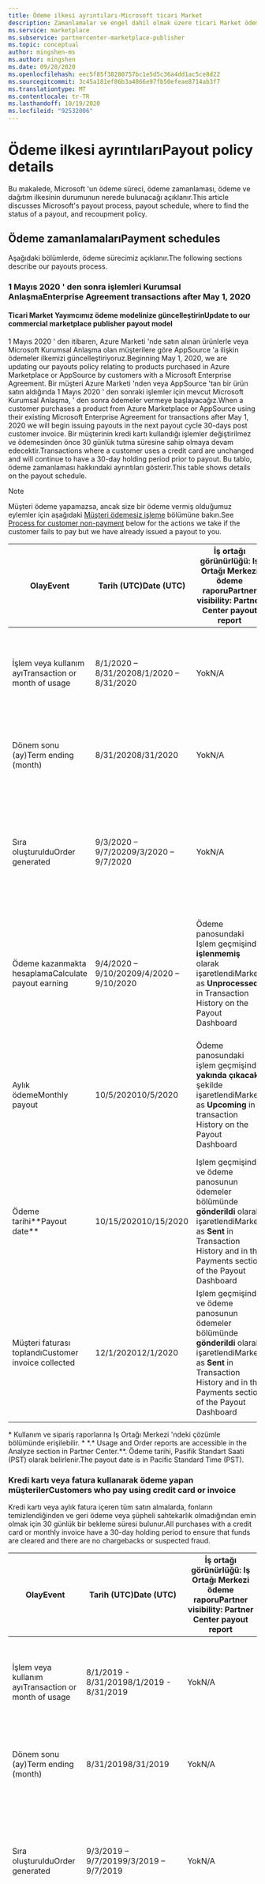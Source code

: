 ```yaml
---
title: Ödeme ilkesi ayrıntıları-Microsoft ticari Market
description: Zamanlamalar ve engel dahil olmak üzere ticari Market ödeme ilkelerine ilişkin ayrıntılar hakkında bilgi edinin.
ms.service: marketplace
ms.subservice: partnercenter-marketplace-publisher
ms.topic: conceptual
author: mingshen-ms
ms.author: mingshen
ms.date: 09/28/2020
ms.openlocfilehash: eec5f85f38280757bc1e5d5c36a4dd1ac5ce8d22
ms.sourcegitcommit: 3c45a181ef86b3a4866e97fb50efeae8714ab3f7
ms.translationtype: MT
ms.contentlocale: tr-TR
ms.lasthandoff: 10/19/2020
ms.locfileid: "92532006"
---
```

# <a name="payout-policy-details"></a><span data-ttu-id="0479e-103">Ödeme ilkesi ayrıntıları</span><span class="sxs-lookup"><span data-stu-id="0479e-103">Payout policy details</span></span>

<span data-ttu-id="0479e-104">Bu makalede, Microsoft 'un ödeme süreci, ödeme zamanlaması, ödeme ve dağıtım ilkesinin durumunun nerede bulunacağı açıklanır.</span><span class="sxs-lookup"><span data-stu-id="0479e-104">This article discusses Microsoft's payout process, payout schedule, where to find the status of a payout, and recoupment policy.</span></span>

## <a name="payment-schedules"></a><span data-ttu-id="0479e-105">Ödeme zamanlamaları</span><span class="sxs-lookup"><span data-stu-id="0479e-105">Payment schedules</span></span>

<span data-ttu-id="0479e-106">Aşağıdaki bölümlerde, ödeme sürecimiz açıklanır.</span><span class="sxs-lookup"><span data-stu-id="0479e-106">The following sections describe our payouts process.</span></span>

### <a name="enterprise-agreement-transactions-after-may-1-2020"></a><span data-ttu-id="0479e-107">1 Mayıs 2020 ' den sonra işlemleri Kurumsal Anlaşma</span><span class="sxs-lookup"><span data-stu-id="0479e-107">Enterprise Agreement transactions after May 1, 2020</span></span>

#### <a name="update-to-our-commercial-marketplace-publisher-payout-model"></a><span data-ttu-id="0479e-108">Ticari Market Yayımcımız ödeme modelinize güncelleştirin</span><span class="sxs-lookup"><span data-stu-id="0479e-108">Update to our commercial marketplace publisher payout model</span></span>

<span data-ttu-id="0479e-109">1 Mayıs 2020 ' den itibaren, Azure Marketi 'nde satın alınan ürünlerle veya Microsoft Kurumsal Anlaşma olan müşterilere göre AppSource 'a ilişkin ödemeler ilkemizi güncelleştiriyoruz.</span><span class="sxs-lookup"><span data-stu-id="0479e-109">Beginning May 1, 2020, we are updating our payouts policy relating to products purchased in Azure Marketplace or AppSource by customers with a Microsoft Enterprise Agreement.</span></span> <span data-ttu-id="0479e-110">Bir müşteri Azure Marketi 'nden veya AppSource 'tan bir ürün satın aldığında 1 Mayıs 2020 ' den sonraki işlemler için mevcut Microsoft Kurumsal Anlaşma, ' den sonra ödemeler vermeye başlayacağız.</span><span class="sxs-lookup"><span data-stu-id="0479e-110">When a customer purchases a product from Azure Marketplace or AppSource using their existing Microsoft Enterprise Agreement for transactions after May 1, 2020 we will begin issuing payouts in the next payout cycle 30-days post customer invoice.</span></span> <span data-ttu-id="0479e-111">Bir müşterinin kredi kartı kullandığı işlemler değiştirilmez ve ödemesinden önce 30 günlük tutma süresine sahip olmaya devam edecektir.</span><span class="sxs-lookup"><span data-stu-id="0479e-111">Transactions where a customer uses a credit card are unchanged and will continue to have a 30-day holding period prior to payout.</span></span> <span data-ttu-id="0479e-112">Bu tablo, ödeme zamanlaması hakkındaki ayrıntıları gösterir.</span><span class="sxs-lookup"><span data-stu-id="0479e-112">This table shows details on the payout schedule.</span></span>

> [!NOTE]
> <span data-ttu-id="0479e-113">Müşteri ödeme yapamazsa, ancak size bir ödeme vermiş olduğumuz eylemler için aşağıdaki [Müşteri ödemesiz işleme](#process-for-customer-non-payment) bölümüne bakın.</span><span class="sxs-lookup"><span data-stu-id="0479e-113">See [Process for customer non-payment](#process-for-customer-non-payment) below for the actions we take if the customer fails to pay but we have already issued a payout to you.</span></span>

| <span data-ttu-id="0479e-114">Olay</span><span class="sxs-lookup"><span data-stu-id="0479e-114">Event</span></span>  | <span data-ttu-id="0479e-115">Tarih (UTC)</span><span class="sxs-lookup"><span data-stu-id="0479e-115">Date (UTC)</span></span> | <span data-ttu-id="0479e-116">İş ortağı görünürlüğü: Iş Ortağı Merkezi ödeme raporu</span><span class="sxs-lookup"><span data-stu-id="0479e-116">Partner visibility: Partner Center payout report</span></span>  |  <span data-ttu-id="0479e-117">İş ortağı görünürlüğü: Iş ortağı merkezi analizi\*</span><span class="sxs-lookup"><span data-stu-id="0479e-117">Partner visibility: Partner Center analytics\*</span></span> |
| --- | --- | --- | --- |
| <span data-ttu-id="0479e-118">İşlem veya kullanım ayı</span><span class="sxs-lookup"><span data-stu-id="0479e-118">Transaction or month of usage</span></span> | <span data-ttu-id="0479e-119">8/1/2020 – 8/31/2020</span><span class="sxs-lookup"><span data-stu-id="0479e-119">8/1/2020 – 8/31/2020</span></span> | <span data-ttu-id="0479e-120">Yok</span><span class="sxs-lookup"><span data-stu-id="0479e-120">N/A</span></span> | <span data-ttu-id="0479e-121">**Kullanım raporu** : yeni tüketim gösteriliyor (her dört saatte bir yenilenir)</span><span class="sxs-lookup"><span data-stu-id="0479e-121">**Usage report** : new consumption shown (refreshed every four hours)</span></span><br><span data-ttu-id="0479e-122">**Sipariş raporu** : yok</span><span class="sxs-lookup"><span data-stu-id="0479e-122">**Order report** : N/A</span></span> |
| <span data-ttu-id="0479e-123">Dönem sonu (ay)</span><span class="sxs-lookup"><span data-stu-id="0479e-123">Term ending (month)</span></span> | <span data-ttu-id="0479e-124">8/31/2020</span><span class="sxs-lookup"><span data-stu-id="0479e-124">8/31/2020</span></span> | <span data-ttu-id="0479e-125">Yok</span><span class="sxs-lookup"><span data-stu-id="0479e-125">N/A</span></span> | <span data-ttu-id="0479e-126">**Kullanım raporu** : aylık son tüketim gösteriliyor</span><span class="sxs-lookup"><span data-stu-id="0479e-126">**Usage report** : month end consumption shown</span></span><br><span data-ttu-id="0479e-127">**Sipariş raporu** : yok</span><span class="sxs-lookup"><span data-stu-id="0479e-127">**Order report** : N/A</span></span> |
| <span data-ttu-id="0479e-128">Sıra oluşturuldu</span><span class="sxs-lookup"><span data-stu-id="0479e-128">Order generated</span></span> | <span data-ttu-id="0479e-129">9/3/2020 – 9/7/2020</span><span class="sxs-lookup"><span data-stu-id="0479e-129">9/3/2020 – 9/7/2020</span></span> | <span data-ttu-id="0479e-130">Yok</span><span class="sxs-lookup"><span data-stu-id="0479e-130">N/A</span></span> | <span data-ttu-id="0479e-131">**Kullanım raporu** : OrderID/Orderlineıtemıd ile gösterilen tüketim</span><span class="sxs-lookup"><span data-stu-id="0479e-131">**Usage report** : consumption shown with OrderID/OrderLineItemID</span></span><br><span data-ttu-id="0479e-132">**Sipariş raporu** : MÜŞTERI siparişlerinin etkin olarak gösterilmesi</span><span class="sxs-lookup"><span data-stu-id="0479e-132">**Order report** : customer orders shown as ACTIVE</span></span> |
| <span data-ttu-id="0479e-133">Ödeme kazanmakta hesaplama</span><span class="sxs-lookup"><span data-stu-id="0479e-133">Calculate payout earning</span></span> | <span data-ttu-id="0479e-134">9/4/2020 – 9/10/2020</span><span class="sxs-lookup"><span data-stu-id="0479e-134">9/4/2020 – 9/10/2020</span></span> | <span data-ttu-id="0479e-135">Ödeme panosundaki Işlem geçmişinde **işlenmemiş** olarak işaretlendi</span><span class="sxs-lookup"><span data-stu-id="0479e-135">Marked as **Unprocessed** in Transaction History on the Payout Dashboard</span></span> | <span data-ttu-id="0479e-136">**Kullanım raporu** : OrderID/Orderlineıtemıd ile gösterilen tüketim</span><span class="sxs-lookup"><span data-stu-id="0479e-136">**Usage report** : consumption shown with OrderID/OrderLineItemID</span></span><br><span data-ttu-id="0479e-137">**Sipariş raporu** : MÜŞTERI siparişlerinin etkin olarak gösterilmesi</span><span class="sxs-lookup"><span data-stu-id="0479e-137">**Order report** : customer orders shown as ACTIVE</span></span> |
| <span data-ttu-id="0479e-138">Aylık ödeme</span><span class="sxs-lookup"><span data-stu-id="0479e-138">Monthly payout</span></span> | <span data-ttu-id="0479e-139">10/5/2020</span><span class="sxs-lookup"><span data-stu-id="0479e-139">10/5/2020</span></span> | <span data-ttu-id="0479e-140">Ödeme panosundaki işlem geçmişinde **yakında çıkacak** şekilde işaretlendi</span><span class="sxs-lookup"><span data-stu-id="0479e-140">Marked as **Upcoming** in transaction History on the Payout Dashboard</span></span> | <span data-ttu-id="0479e-141">**Kullanım raporu** : OrderID/Orderlineıtemıd ile gösterilen tüketim</span><span class="sxs-lookup"><span data-stu-id="0479e-141">**Usage report** : consumption shown with OrderID/OrderLineItemID</span></span><br><span data-ttu-id="0479e-142">**Sipariş raporu** : MÜŞTERI siparişlerinin etkin olarak gösterilmesi</span><span class="sxs-lookup"><span data-stu-id="0479e-142">**Order report** : customer orders shown as ACTIVE</span></span> |
| <span data-ttu-id="0479e-143">Ödeme tarihi\*\*</span><span class="sxs-lookup"><span data-stu-id="0479e-143">Payout date\*\*</span></span> | <span data-ttu-id="0479e-144">10/15/2020</span><span class="sxs-lookup"><span data-stu-id="0479e-144">10/15/2020</span></span> | <span data-ttu-id="0479e-145">Işlem geçmişinde ve ödeme panosunun ödemeler bölümünde **gönderildi** olarak işaretlendi</span><span class="sxs-lookup"><span data-stu-id="0479e-145">Marked as **Sent** in Transaction History and in the Payments section of the Payout Dashboard</span></span> | <span data-ttu-id="0479e-146">**Kullanım raporu** : OrderID/Orderlineıtemıd ile gösterilen tüketim</span><span class="sxs-lookup"><span data-stu-id="0479e-146">**Usage report** : consumption shown with OrderID/OrderLineItemID</span></span><br><span data-ttu-id="0479e-147">**Sipariş raporu** : MÜŞTERI siparişlerinin etkin olarak gösterilmesi</span><span class="sxs-lookup"><span data-stu-id="0479e-147">**Order report** : customer orders shown as ACTIVE</span></span> |
| <span data-ttu-id="0479e-148">Müşteri faturası toplandı</span><span class="sxs-lookup"><span data-stu-id="0479e-148">Customer invoice collected</span></span> | <span data-ttu-id="0479e-149">12/1/2020</span><span class="sxs-lookup"><span data-stu-id="0479e-149">12/1/2020</span></span> | <span data-ttu-id="0479e-150">Işlem geçmişinde ve ödeme panosunun ödemeler bölümünde **gönderildi** olarak işaretlendi</span><span class="sxs-lookup"><span data-stu-id="0479e-150">Marked as **Sent** in Transaction History and in the Payments section of the Payout Dashboard</span></span> | <span data-ttu-id="0479e-151">**Kullanım raporu** : OrderID/Orderlineıtemıd ile gösterilen tüketim</span><span class="sxs-lookup"><span data-stu-id="0479e-151">**Usage report** : consumption shown with OrderID/OrderLineItemID</span></span><br><span data-ttu-id="0479e-152">**Sipariş raporu** : MÜŞTERI siparişlerinin etkin olarak gösterilmesi</span><span class="sxs-lookup"><span data-stu-id="0479e-152">**Order report** : customer orders shown as ACTIVE</span></span>  |
|  |  |  |  |

<span data-ttu-id="0479e-153">\* Kullanım ve sipariş raporlarına Iş Ortağı Merkezi 'ndeki çözümle bölümünde erişilebilir. \* \*.</span><span class="sxs-lookup"><span data-stu-id="0479e-153">\* Usage and Order reports are accessible in the Analyze section in Partner Center.\*\*.</span></span> <span data-ttu-id="0479e-154">Ödeme tarihi, Pasifik Standart Saati (PST) olarak belirlenir.</span><span class="sxs-lookup"><span data-stu-id="0479e-154">The payout date is in Pacific Standard Time (PST).</span></span>

### <a name="customers-who-pay-using-credit-card-or-invoice"></a><span data-ttu-id="0479e-155">Kredi kartı veya fatura kullanarak ödeme yapan müşteriler</span><span class="sxs-lookup"><span data-stu-id="0479e-155">Customers who pay using credit card or invoice</span></span>

<span data-ttu-id="0479e-156">Kredi kartı veya aylık fatura içeren tüm satın almalarda, fonların temizlendiğinden ve geri ödeme veya şüpheli sahtekarlık olmadığından emin olmak için 30 günlük bir bekleme süresi bulunur.</span><span class="sxs-lookup"><span data-stu-id="0479e-156">All purchases with a credit card or monthly invoice have a 30-day holding period to ensure that funds are cleared and there are no chargebacks or suspected fraud.</span></span>

| <span data-ttu-id="0479e-157">Olay</span><span class="sxs-lookup"><span data-stu-id="0479e-157">Event</span></span>  | <span data-ttu-id="0479e-158">Tarih (UTC)</span><span class="sxs-lookup"><span data-stu-id="0479e-158">Date (UTC)</span></span> | <span data-ttu-id="0479e-159">İş ortağı görünürlüğü: Iş Ortağı Merkezi ödeme raporu</span><span class="sxs-lookup"><span data-stu-id="0479e-159">Partner visibility: Partner Center payout report</span></span>  |  <span data-ttu-id="0479e-160">İş ortağı görünürlüğü: Iş ortağı merkezi analizi\*</span><span class="sxs-lookup"><span data-stu-id="0479e-160">Partner visibility: Partner Center analytics\*</span></span>  |
| --- | --- | --- | --- |
| <span data-ttu-id="0479e-161">İşlem veya kullanım ayı</span><span class="sxs-lookup"><span data-stu-id="0479e-161">Transaction or month of usage</span></span> | <span data-ttu-id="0479e-162">8/1/2019 - 8/31/2019</span><span class="sxs-lookup"><span data-stu-id="0479e-162">8/1/2019 - 8/31/2019</span></span> | <span data-ttu-id="0479e-163">Yok</span><span class="sxs-lookup"><span data-stu-id="0479e-163">N/A</span></span> | <span data-ttu-id="0479e-164">**Kullanım raporu** : yeni tüketim gösteriliyor (her dört saatte bir yenilenir)</span><span class="sxs-lookup"><span data-stu-id="0479e-164">**Usage report** : new consumption shown (refreshed every four hours)</span></span><br><span data-ttu-id="0479e-165">**Sipariş raporu** : yok</span><span class="sxs-lookup"><span data-stu-id="0479e-165">**Order report** : N/A</span></span> |
| <span data-ttu-id="0479e-166">Dönem sonu (ay)</span><span class="sxs-lookup"><span data-stu-id="0479e-166">Term ending (month)</span></span> | <span data-ttu-id="0479e-167">8/31/2019</span><span class="sxs-lookup"><span data-stu-id="0479e-167">8/31/2019</span></span> | <span data-ttu-id="0479e-168">Yok</span><span class="sxs-lookup"><span data-stu-id="0479e-168">N/A</span></span> | <span data-ttu-id="0479e-169">**Kullanım raporu** : aylık son tüketim gösteriliyor</span><span class="sxs-lookup"><span data-stu-id="0479e-169">**Usage report** : month end consumption shown</span></span><br><span data-ttu-id="0479e-170">**Sipariş raporu** : yok</span><span class="sxs-lookup"><span data-stu-id="0479e-170">**Order report** : N/A</span></span> |
| <span data-ttu-id="0479e-171">Sıra oluşturuldu</span><span class="sxs-lookup"><span data-stu-id="0479e-171">Order generated</span></span> | <span data-ttu-id="0479e-172">9/3/2019 – 9/7/2019</span><span class="sxs-lookup"><span data-stu-id="0479e-172">9/3/2019 – 9/7/2019</span></span> | <span data-ttu-id="0479e-173">Yok</span><span class="sxs-lookup"><span data-stu-id="0479e-173">N/A</span></span> | <span data-ttu-id="0479e-174">**Kullanım raporu** : OrderID/Orderlineıtemıd ile gösterilen tüketim</span><span class="sxs-lookup"><span data-stu-id="0479e-174">**Usage report** : consumption shown with OrderID/OrderLineItemID</span></span><br><span data-ttu-id="0479e-175">**Sipariş raporu** : MÜŞTERI siparişlerinin etkin olarak gösterilmesi</span><span class="sxs-lookup"><span data-stu-id="0479e-175">**Order report** : customer orders shown as ACTIVE</span></span> |
| <span data-ttu-id="0479e-176">Müşteri faturası toplandı</span><span class="sxs-lookup"><span data-stu-id="0479e-176">Customer invoice collected</span></span> | <span data-ttu-id="0479e-177">9/7/2019 – 9/10/2019</span><span class="sxs-lookup"><span data-stu-id="0479e-177">9/7/2019 – 9/10/2019</span></span> | <span data-ttu-id="0479e-178">Yok</span><span class="sxs-lookup"><span data-stu-id="0479e-178">N/A</span></span> | <span data-ttu-id="0479e-179">**Kullanım raporu** : OrderID/Orderlineıtemıd ile gösterilen tüketim</span><span class="sxs-lookup"><span data-stu-id="0479e-179">**Usage report** : consumption shown with OrderID/OrderLineItemID</span></span><br><span data-ttu-id="0479e-180">**Sipariş raporu** : MÜŞTERI siparişlerinin etkin olarak gösterilmesi</span><span class="sxs-lookup"><span data-stu-id="0479e-180">**Order report** : customer orders shown as ACTIVE</span></span> |
| <span data-ttu-id="0479e-181">Ödeme 'yi hesapla</span><span class="sxs-lookup"><span data-stu-id="0479e-181">Calculate payout</span></span> | <span data-ttu-id="0479e-182">9/8/2019 -9/12/2019</span><span class="sxs-lookup"><span data-stu-id="0479e-182">9/8/2019 -9/12/2019</span></span> | <span data-ttu-id="0479e-183">Ödeme panosundaki Işlem geçmişinde **işlenmemiş** olarak işaretlendi</span><span class="sxs-lookup"><span data-stu-id="0479e-183">Marked as **Unprocessed** in the Transaction History on the Payout Dashboard</span></span> | <span data-ttu-id="0479e-184">**Kullanım raporu** : OrderID/Orderlineıtemıd ile gösterilen tüketim</span><span class="sxs-lookup"><span data-stu-id="0479e-184">**Usage report** : consumption shown with OrderID/OrderLineItemID</span></span><br><span data-ttu-id="0479e-185">**Sipariş raporu** : MÜŞTERI siparişlerinin etkin olarak gösterilmesi</span><span class="sxs-lookup"><span data-stu-id="0479e-185">**Order report** : customer orders shown as ACTIVE</span></span> |
| <span data-ttu-id="0479e-186">Aylık ödeme</span><span class="sxs-lookup"><span data-stu-id="0479e-186">Monthly payout</span></span> | <span data-ttu-id="0479e-187">11/5/2019\*</span><span class="sxs-lookup"><span data-stu-id="0479e-187">11/5/2019\*</span></span> | <span data-ttu-id="0479e-188">Ödeme panosundaki Işlem geçmişinde **yakında çıkacak** şekilde işaretlendi</span><span class="sxs-lookup"><span data-stu-id="0479e-188">Marked as **Upcoming** in the Transaction History on the Payout Dashboard</span></span> | <span data-ttu-id="0479e-189">**Kullanım raporu** : OrderID/Orderlineıtemıd ile gösterilen tüketim</span><span class="sxs-lookup"><span data-stu-id="0479e-189">**Usage report** : consumption shown with OrderID/OrderLineItemID</span></span><br><span data-ttu-id="0479e-190">**Sipariş raporu** : MÜŞTERI siparişlerinin etkin olarak gösterilmesi</span><span class="sxs-lookup"><span data-stu-id="0479e-190">**Order report** : customer orders shown as ACTIVE</span></span> |
| <span data-ttu-id="0479e-191">Ödeme tarihi\*\*</span><span class="sxs-lookup"><span data-stu-id="0479e-191">Payout date\*\*</span></span> | <span data-ttu-id="0479e-192">11/15/2019</span><span class="sxs-lookup"><span data-stu-id="0479e-192">11/15/2019</span></span> | <span data-ttu-id="0479e-193">Işlem geçmişinde ve ödeme panosundaki ödemeler bölümünde **gönderildi** olarak işaretlendi</span><span class="sxs-lookup"><span data-stu-id="0479e-193">Marked as **Sent** in the Transaction History and in the Payments section on the Payout Dashboard</span></span> | <span data-ttu-id="0479e-194">**Kullanım raporu** : OrderID/Orderlineıtemıd ile gösterilen tüketim</span><span class="sxs-lookup"><span data-stu-id="0479e-194">**Usage report** : consumption shown with OrderID/OrderLineItemID</span></span><br><span data-ttu-id="0479e-195">**Sipariş raporu** : MÜŞTERI siparişlerinin etkin olarak gösterilmesi</span><span class="sxs-lookup"><span data-stu-id="0479e-195">**Order report** : customer orders shown as ACTIVE</span></span> |
|  |  |  |  |

<span data-ttu-id="0479e-196">\* Kullanım ve sipariş raporlarına Iş Ortağı Merkezi 'ndeki çözümle bölümünde erişilebilir.</span><span class="sxs-lookup"><span data-stu-id="0479e-196">\* Usage and Order reports are accessible in the Analyze section in Partner Center.</span></span></br><span data-ttu-id="0479e-197">\*\* Ödeme tarihi Pasifik standart saatine (PST) göre yapılır.</span><span class="sxs-lookup"><span data-stu-id="0479e-197">\*\* The payout date is in Pacific Standard Time (PST).</span></span>

### <a name="enterprise-agreement-transactions-prior-to-may-1-2020"></a><span data-ttu-id="0479e-198">1 Mayıs 2020 ' den önceki işlemleri Kurumsal Anlaşma</span><span class="sxs-lookup"><span data-stu-id="0479e-198">Enterprise Agreement transactions prior to May 1, 2020</span></span>

<span data-ttu-id="0479e-199">Bu tarihten önce oluşan tüm satın alımlar, Microsoft 'un müşterilerden ödeme topladıktan ve Market ücretini işleyene sonra aşağıdaki zamanlama başına işlenir ve ücretlenir.</span><span class="sxs-lookup"><span data-stu-id="0479e-199">All purchases occurring before this date are processed and paid per the schedule below after Microsoft has collected payment from customers and processed the marketplace fee.</span></span>

| <span data-ttu-id="0479e-200">Olay</span><span class="sxs-lookup"><span data-stu-id="0479e-200">Event</span></span>  | <span data-ttu-id="0479e-201">Tarih (UTC)</span><span class="sxs-lookup"><span data-stu-id="0479e-201">Date (UTC)</span></span>  | <span data-ttu-id="0479e-202">İş ortağı görünürlüğü: Iş Ortağı Merkezi ödeme raporu</span><span class="sxs-lookup"><span data-stu-id="0479e-202">Partner visibility: Partner Center payout report</span></span>  |  <span data-ttu-id="0479e-203">İş ortağı görünürlüğü: Iş ortağı merkezi analizi\*</span><span class="sxs-lookup"><span data-stu-id="0479e-203">Partner visibility: Partner Center analytics\*</span></span>  |
| --- | --- | --- | --- |
| <span data-ttu-id="0479e-204">İşlem veya kullanım ayı</span><span class="sxs-lookup"><span data-stu-id="0479e-204">Transaction or month of usage</span></span> | <span data-ttu-id="0479e-205">8/1/2019 – 8/31/2019</span><span class="sxs-lookup"><span data-stu-id="0479e-205">8/1/2019 – 8/31/2019</span></span> | <span data-ttu-id="0479e-206">Yok</span><span class="sxs-lookup"><span data-stu-id="0479e-206">N/A</span></span> | <span data-ttu-id="0479e-207">**Kullanım raporu** : yeni tüketim gösteriliyor (her dört saatte bir yenilenir)</span><span class="sxs-lookup"><span data-stu-id="0479e-207">**Usage report** : new consumption shown (refreshed every four hours)</span></span><br><span data-ttu-id="0479e-208">**Sipariş raporu** : yok</span><span class="sxs-lookup"><span data-stu-id="0479e-208">**Order report** : N/A</span></span> |
| <span data-ttu-id="0479e-209">Dönem sonu (ay)</span><span class="sxs-lookup"><span data-stu-id="0479e-209">Term ending (month)</span></span> | <span data-ttu-id="0479e-210">8/31/2019</span><span class="sxs-lookup"><span data-stu-id="0479e-210">8/31/2019</span></span> | <span data-ttu-id="0479e-211">Yok</span><span class="sxs-lookup"><span data-stu-id="0479e-211">N/A</span></span> | <span data-ttu-id="0479e-212">**Kullanım raporu** : aylık son tüketim gösteriliyor</span><span class="sxs-lookup"><span data-stu-id="0479e-212">**Usage report** : month end consumption shown</span></span><br><span data-ttu-id="0479e-213">**Sipariş raporu** : yok</span><span class="sxs-lookup"><span data-stu-id="0479e-213">**Order report** : N/A</span></span> |
| <span data-ttu-id="0479e-214">Sıra oluşturuldu</span><span class="sxs-lookup"><span data-stu-id="0479e-214">Order generated</span></span> | <span data-ttu-id="0479e-215">9/3/2019 – 9/7/2019</span><span class="sxs-lookup"><span data-stu-id="0479e-215">9/3/2019 – 9/7/2019</span></span> | <span data-ttu-id="0479e-216">Yok</span><span class="sxs-lookup"><span data-stu-id="0479e-216">N/A</span></span> | <span data-ttu-id="0479e-217">**Kullanım raporu** : OrderID/Orderlineıtemıd ile gösterilen tüketim</span><span class="sxs-lookup"><span data-stu-id="0479e-217">**Usage report** : consumption shown with OrderID/OrderLineItemID</span></span><br><span data-ttu-id="0479e-218">**Sipariş raporu** : MÜŞTERI siparişlerinin etkin olarak gösterilmesi</span><span class="sxs-lookup"><span data-stu-id="0479e-218">**Order report** : customer orders shown as ACTIVE</span></span> |
| <span data-ttu-id="0479e-219">Müşteri faturası toplandı</span><span class="sxs-lookup"><span data-stu-id="0479e-219">Customer invoice collected</span></span> | <span data-ttu-id="0479e-220">12/1/2019</span><span class="sxs-lookup"><span data-stu-id="0479e-220">12/1/2019</span></span> | <span data-ttu-id="0479e-221">Yok</span><span class="sxs-lookup"><span data-stu-id="0479e-221">N/A</span></span> | <span data-ttu-id="0479e-222">**Kullanım raporu** : OrderID/Orderlineıtemıd ile gösterilen tüketim</span><span class="sxs-lookup"><span data-stu-id="0479e-222">**Usage report** : consumption shown with OrderID/OrderLineItemID</span></span><br><span data-ttu-id="0479e-223">**Sipariş raporu** : MÜŞTERI siparişlerinin etkin olarak gösterilmesi</span><span class="sxs-lookup"><span data-stu-id="0479e-223">**Order report** : customer orders shown as ACTIVE</span></span> |
| <span data-ttu-id="0479e-224">Ödeme 'yi hesapla</span><span class="sxs-lookup"><span data-stu-id="0479e-224">Calculate payout</span></span> | <span data-ttu-id="0479e-225">12/5/2019 – 12/7/2019</span><span class="sxs-lookup"><span data-stu-id="0479e-225">12/5/2019 –12/7/2019</span></span> | <span data-ttu-id="0479e-226">Ödeme panosundaki Işlem geçmişinde **işlenmemiş** olarak işaretlendi</span><span class="sxs-lookup"><span data-stu-id="0479e-226">Marked as **Unprocessed** in the Transaction History on the Payout Dashboard</span></span> | <span data-ttu-id="0479e-227">**Kullanım raporu** : OrderID/Orderlineıtemıd ile gösterilen tüketim</span><span class="sxs-lookup"><span data-stu-id="0479e-227">**Usage report** : consumption shown with OrderID/OrderLineItemID</span></span><br><span data-ttu-id="0479e-228">**Sipariş raporu** : MÜŞTERI siparişlerinin etkin olarak gösterilmesi</span><span class="sxs-lookup"><span data-stu-id="0479e-228">**Order report** : customer orders shown as ACTIVE</span></span> |
| <span data-ttu-id="0479e-229">Aylık ödeme</span><span class="sxs-lookup"><span data-stu-id="0479e-229">Monthly payout</span></span> | <span data-ttu-id="0479e-230">1/5/2019</span><span class="sxs-lookup"><span data-stu-id="0479e-230">1/5/2019</span></span> | <span data-ttu-id="0479e-231">Ödeme panosundaki işlem geçmişinde **yakında çıkacak** şekilde işaretlendi</span><span class="sxs-lookup"><span data-stu-id="0479e-231">Marked as **Upcoming** in the transaction History on the Payout Dashboard</span></span> | <span data-ttu-id="0479e-232">**Kullanım raporu** : OrderID/Orderlineıtemıd ile gösterilen tüketim</span><span class="sxs-lookup"><span data-stu-id="0479e-232">**Usage report** : consumption shown with OrderID/OrderLineItemID</span></span><br><span data-ttu-id="0479e-233">**Sipariş raporu** : MÜŞTERI siparişlerinin etkin olarak gösterilmesi</span><span class="sxs-lookup"><span data-stu-id="0479e-233">**Order report** : customer orders shown as ACTIVE</span></span> |
| <span data-ttu-id="0479e-234">Ödeme tarihi\*\*</span><span class="sxs-lookup"><span data-stu-id="0479e-234">Payout date\*\*</span></span> | <span data-ttu-id="0479e-235">1/15/2019</span><span class="sxs-lookup"><span data-stu-id="0479e-235">1/15/2019</span></span> | <span data-ttu-id="0479e-236">Işlem geçmişinde ve ödeme panosundaki ödemeler bölümünde **gönderildi** olarak işaretlendi</span><span class="sxs-lookup"><span data-stu-id="0479e-236">Marked as **Sent** in Transaction History and in the Payments section on the Payout Dashboard</span></span> | <span data-ttu-id="0479e-237">**Kullanım raporu** : OrderID/Orderlineıtemıd ile gösterilen tüketim</span><span class="sxs-lookup"><span data-stu-id="0479e-237">**Usage report** : consumption shown with OrderID/OrderLineItemID</span></span><br><span data-ttu-id="0479e-238">**Sipariş raporu** : MÜŞTERI siparişlerinin etkin olarak gösterilmesi</span><span class="sxs-lookup"><span data-stu-id="0479e-238">**Order report** : customer orders shown as ACTIVE</span></span> |
|  |  |  |  |

<span data-ttu-id="0479e-239">\* Kullanım ve sipariş raporlarına Iş Ortağı Merkezi 'ndeki çözümle bölümünde erişilebilir.</span><span class="sxs-lookup"><span data-stu-id="0479e-239">\* Usage and Order reports are accessible in the Analyze section in Partner Center.</span></span></br><span data-ttu-id="0479e-240">\*\* Ödeme tarihi Pasifik standart saatine (PST) göre yapılır.</span><span class="sxs-lookup"><span data-stu-id="0479e-240">\*\* The payout date is in Pacific Standard Time (PST).</span></span>

## <a name="process-for-customer-non-payment"></a><span data-ttu-id="0479e-241">Müşteri ödemesiz işlem</span><span class="sxs-lookup"><span data-stu-id="0479e-241">Process for customer non-payment</span></span>

<span data-ttu-id="0479e-242">Nadir durumlarda Microsoft, ticari Market satın alımları için müşterilerden ödeme toplayamamaktadır.</span><span class="sxs-lookup"><span data-stu-id="0479e-242">On rare occasions, Microsoft is unable to collect payments from customers for their commercial marketplace purchases.</span></span> <span data-ttu-id="0479e-243">Bir müşteri Microsoft 'un faturalandırma zamanlamalarına göre ödeme yapamazsa koleksiyonlar işlemine başlayacağız.</span><span class="sxs-lookup"><span data-stu-id="0479e-243">When a customer fails to pay Microsoft according to their billing schedule, we begin the collections process.</span></span> <span data-ttu-id="0479e-244">Bu işlem yaklaşık dört ay sürer ve Microsoft 'tan kalıcı iletişim içerir.</span><span class="sxs-lookup"><span data-stu-id="0479e-244">This process takes approximately four months and involves persistent communication from Microsoft.</span></span> <span data-ttu-id="0479e-245">Ödeme bu işlemin sonuna kadar alınmıyorsa, Microsoft fonları toplanabilir olmayan bir tablo olarak yazar.</span><span class="sxs-lookup"><span data-stu-id="0479e-245">If payment is not received by the end of this process, Microsoft writes off the funds as uncollectable.</span></span>

<span data-ttu-id="0479e-246">Bu işlem için, Microsoft, bu işlemin sonunda, son olarak toplanabilir bir tablo olan yayımcılar 'a (siz) zaten ücret ödemüş olabilir.</span><span class="sxs-lookup"><span data-stu-id="0479e-246">Per the payout process articulated here, Microsoft may have already paid out funds to publishers (you) that are ultimately uncollectable.</span></span> <span data-ttu-id="0479e-247">Bu nedenle, bu miktarları mutabık kılma sürecimiz vardır.</span><span class="sxs-lookup"><span data-stu-id="0479e-247">Therefore, we have a process for reconciling these amounts.</span></span> <span data-ttu-id="0479e-248">(Zaten alınmış) ödemenin uzlaştırılabileceğini belirten bir uyarı olduğundan emin olmak için, bir müşteri koleksiyonlar sürecinde olduğunda ve satın alımlarınızın kapalı olma olasılığı varsa size bildirilir.</span><span class="sxs-lookup"><span data-stu-id="0479e-248">To ensure you have warning that your (already received) payment may be reconciled, you will be notified when a customer is in the collections process and purchases are likely to be written off.</span></span>

<span data-ttu-id="0479e-249">Microsoft, aşağıdaki yöntemlerden birini kullanarak zaten ücretli olan tüm ödemeler için ödeme yapacaktır: (1) Microsoft, ödenmemiş miktarları gelecekteki ödemeler üzerinden çıkartabilir; Örneğin, ödemelerden $1.000, toplanmamış tablo olarak kabul edilir ve bu durum devre dışı bırakılırsa, gelecekteki ödemelerden bazıları $1.000 kurtarılana veya (2) Microsoft, toplanan herhangi bir miktar için bir para iadesi veya fatura yayımcıları isteyebileceği için,</span><span class="sxs-lookup"><span data-stu-id="0479e-249">Microsoft will recoup any payouts already paid to you using one of the following methods: (1) Microsoft may subtract the unpaid amounts from future payouts; for example, if $1,000 in payouts are deemed uncollectable and written off, your future payouts will be withheld until the $1,000 is recovered, or (2) Microsoft may request a refund or invoice publishers for any uncollected amounts.</span></span>

<span data-ttu-id="0479e-250">Örnek zamanlama aşağıda verilmiştir:</span><span class="sxs-lookup"><span data-stu-id="0479e-250">The following is an example schedule:</span></span>

| <span data-ttu-id="0479e-251">Olay</span><span class="sxs-lookup"><span data-stu-id="0479e-251">Event</span></span> | <span data-ttu-id="0479e-252">Yaklaşık Tarih</span><span class="sxs-lookup"><span data-stu-id="0479e-252">Approximate date</span></span> | <span data-ttu-id="0479e-253">İş ortağı görünürlüğü</span><span class="sxs-lookup"><span data-stu-id="0479e-253">Partner visibility</span></span> |
| --- | --- | --- |
| <span data-ttu-id="0479e-254">Örnek ödeme tarihi</span><span class="sxs-lookup"><span data-stu-id="0479e-254">Example payout date</span></span> | <span data-ttu-id="0479e-255">10/15/2020</span><span class="sxs-lookup"><span data-stu-id="0479e-255">10/15/2020</span></span> | <span data-ttu-id="0479e-256">Ödeme panosundaki Işlem geçmişi ve ödemeler bölümünde **gönderildi** olarak işaretlendi</span><span class="sxs-lookup"><span data-stu-id="0479e-256">Marked as **Sent** in Transaction History and in Payments section in Payout Dashboard</span></span> |
| <span data-ttu-id="0479e-257"><font color="red">Müşteri Microsoft 'a ödeme yapmasa da</font></span><span class="sxs-lookup"><span data-stu-id="0479e-257"><font color="red">If customer does not pay Microsoft</font></span></span> | <span data-ttu-id="0479e-258">12/2/2020 – 12/5/2020</span><span class="sxs-lookup"><span data-stu-id="0479e-258">12/2/2020 – 12/5/2020</span></span> | <span data-ttu-id="0479e-259">Değişiklik yok, yukarıdaki ile aynı</span><span class="sxs-lookup"><span data-stu-id="0479e-259">No change, same as above</span></span> |
| <span data-ttu-id="0479e-260">Müşteri ilk geç ödeme e-postasını alır</span><span class="sxs-lookup"><span data-stu-id="0479e-260">Customer receives first late payment email</span></span> | <span data-ttu-id="0479e-261">12/6/2020</span><span class="sxs-lookup"><span data-stu-id="0479e-261">12/6/2020</span></span> | <span data-ttu-id="0479e-262">Yok</span><span class="sxs-lookup"><span data-stu-id="0479e-262">None</span></span> |
| <span data-ttu-id="0479e-263">Müşteri, artan aciliyet e-postalarını alır</span><span class="sxs-lookup"><span data-stu-id="0479e-263">Customer receives regular emails of increasing urgency</span></span> | <span data-ttu-id="0479e-264">12/7/2020 – 1/31/2021</span><span class="sxs-lookup"><span data-stu-id="0479e-264">12/7/2020 – 1/31/2021</span></span> | <span data-ttu-id="0479e-265">Yok</span><span class="sxs-lookup"><span data-stu-id="0479e-265">None</span></span> |
| <span data-ttu-id="0479e-266">Yayımcı, yazma işlemi için büyük olasılıkla</span><span class="sxs-lookup"><span data-stu-id="0479e-266">Publisher is notified write-off is likely</span></span> | <span data-ttu-id="0479e-267">1/7/2021</span><span class="sxs-lookup"><span data-stu-id="0479e-267">1/7/2021</span></span> | <span data-ttu-id="0479e-268">Müşteriye henüz ödeme gönderilmemiş olan e-posta bildirimi gönderilir.</span><span class="sxs-lookup"><span data-stu-id="0479e-268">Email notification sent to publisher that their customer has not yet sent payment.</span></span> <span data-ttu-id="0479e-269">İşlem KIMLIĞI ve dolar miktarı dahil edilir.</span><span class="sxs-lookup"><span data-stu-id="0479e-269">Transaction ID and dollar amount are included.</span></span> |
| <span data-ttu-id="0479e-270">Müşteri sonlandırma bildirimini alır</span><span class="sxs-lookup"><span data-stu-id="0479e-270">Customer receives termination notice</span></span> | <span data-ttu-id="0479e-271">2/1/2021</span><span class="sxs-lookup"><span data-stu-id="0479e-271">2/1/2021</span></span> | <span data-ttu-id="0479e-272">Yok</span><span class="sxs-lookup"><span data-stu-id="0479e-272">None</span></span> |
| <span data-ttu-id="0479e-273">Toplama işleminin bitişi/fonları yazılır</span><span class="sxs-lookup"><span data-stu-id="0479e-273">Collection process ends / funds are written off</span></span> | <span data-ttu-id="0479e-274">2/15/2021</span><span class="sxs-lookup"><span data-stu-id="0479e-274">2/15/2021</span></span> | <span data-ttu-id="0479e-275">Fonların yazıldığı yayımcıya gönderilen e-posta bildirimi.</span><span class="sxs-lookup"><span data-stu-id="0479e-275">Email notification sent to publisher that funds have been written off.</span></span> <span data-ttu-id="0479e-276">İşlem KIMLIĞI ve dolar miktarı dahil edilir.</span><span class="sxs-lookup"><span data-stu-id="0479e-276">Transaction ID and dollar amount are included.</span></span> |
| <span data-ttu-id="0479e-277">Ödeme kesinti</span><span class="sxs-lookup"><span data-stu-id="0479e-277">Payout is deducted</span></span> | <span data-ttu-id="0479e-278">01.03.2021</span><span class="sxs-lookup"><span data-stu-id="0479e-278">3/1/2021</span></span> | <span data-ttu-id="0479e-279">Yayımcı, Iş Ortağı Merkezi ödeme bildiriminde negatif işlem görür</span><span class="sxs-lookup"><span data-stu-id="0479e-279">Publisher will see negative transaction in Partner Center Payout Statement</span></span> |
| <span data-ttu-id="0479e-280">Ödeme stopaj uygulanan</span><span class="sxs-lookup"><span data-stu-id="0479e-280">Payout is withheld</span></span> | <span data-ttu-id="0479e-281">3/15/2021</span><span class="sxs-lookup"><span data-stu-id="0479e-281">3/15/2021</span></span> | <span data-ttu-id="0479e-282">Gelecekteki ödemeler, Iş Ortağı Merkezi ödeme bildiriminde gösterilir.</span><span class="sxs-lookup"><span data-stu-id="0479e-282">Future payouts will be shown in Partner Center Payout Statement.</span></span> <span data-ttu-id="0479e-283">Bu, bakiye artık negatif olmadığından, ödeme ödemeyi almaz.</span><span class="sxs-lookup"><span data-stu-id="0479e-283">Publisher will not receive payment until balance is no longer negative.</span></span>  |
|||

## <a name="number-of-days-for-payments-to-reach-a-payout-account"></a><span data-ttu-id="0479e-284">Ödemelerin bir ödeme hesabına ulaşması için geçen gün sayısı</span><span class="sxs-lookup"><span data-stu-id="0479e-284">Number of days for payments to reach a payout account</span></span>

<span data-ttu-id="0479e-285">Genellikle söz konusu ayın 15. gününde belirli bir ay boyunca herhangi bir ödeme gönderiyoruz, ancak ödemenin hesabınıza ulaşması daha fazla zaman alır.</span><span class="sxs-lookup"><span data-stu-id="0479e-285">We typically send any payment due in a given month on the 15th day of that month, but it takes additional time for the payment to reach your account.</span></span> <span data-ttu-id="0479e-286">Gün sayısı, aşağıda açıklandığı gibi, hesabınız için kullandığımız ödeme yöntemine bağlıdır.</span><span class="sxs-lookup"><span data-stu-id="0479e-286">The number of days depends on the payment method we use for your account, as described below.</span></span>

> [!NOTE]
> <span data-ttu-id="0479e-287">Aşağıda gösterilen günler yaklaşık değerlerdir; Tüm ödemeler hesabınıza ulaşmak için daha uzun veya daha kısa bir süre alabilir.</span><span class="sxs-lookup"><span data-stu-id="0479e-287">The days shown below are approximate; any payment may take a longer or shorter amount of time to reach your account.</span></span>

| <span data-ttu-id="0479e-288">Ödeme yöntemi</span><span class="sxs-lookup"><span data-stu-id="0479e-288">Payment method</span></span>     | <span data-ttu-id="0479e-289">Ödeme hesabına ulaşma gün sayısı</span><span class="sxs-lookup"><span data-stu-id="0479e-289">Number of days to reach payout account</span></span>     |
|--------------------|--------------------------------------------|
| <span data-ttu-id="0479e-290">PayPal</span><span class="sxs-lookup"><span data-stu-id="0479e-290">PayPal</span></span>             | <span data-ttu-id="0479e-291">1 iş günü</span><span class="sxs-lookup"><span data-stu-id="0479e-291">1 business day</span></span>                             |
| <span data-ttu-id="0479e-292">ACH/SEPA</span><span class="sxs-lookup"><span data-stu-id="0479e-292">ACH/SEPA</span></span>           | <span data-ttu-id="0479e-293">2-3 iş günü</span><span class="sxs-lookup"><span data-stu-id="0479e-293">2-3 business days</span></span>                          |
| <span data-ttu-id="0479e-294">Tel aktarım</span><span class="sxs-lookup"><span data-stu-id="0479e-294">Wire Transfer</span></span>      | <span data-ttu-id="0479e-295">7-10 iş günü</span><span class="sxs-lookup"><span data-stu-id="0479e-295">7-10 business days</span></span>                         |
|

## <a name="next-steps"></a><span data-ttu-id="0479e-296">Sonraki adımlar</span><span class="sxs-lookup"><span data-stu-id="0479e-296">Next steps</span></span>

- [<span data-ttu-id="0479e-297">Vergi ayrıntıları</span><span class="sxs-lookup"><span data-stu-id="0479e-297">Tax details</span></span>](tax-details-marketplace.md)
